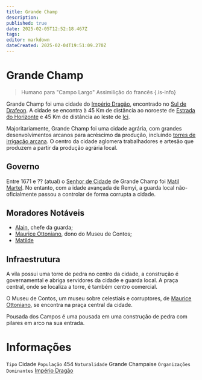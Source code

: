 ```yaml
---
title: Grande Champ
description: 
published: true
date: 2025-02-05T12:52:18.467Z
tags: 
editor: markdown
dateCreated: 2025-02-04T19:51:09.270Z
---
```


# Grande Champ
> Humano para "Campo Largo"
> Assimilição do francês
{.is-info}

Grande Champ foi uma cidade do [Império Dragão](/faccoes/nacoes/imperio-dragao), encontrado no [Sul de Drafeon](/lugares/plano-material/drafeon/sul-de-drafeon). A cidade se encontra à 45 Km de distância ao noroeste de [Estrada do Horizonte](/lugares/plano-material/drafeon/sul-de-drafeon/estrada-do-horizonte) e 45 Km de distância ao leste de [Ici](/lugares/plano-material/drafeon/sul-de-drafeon/ici).

Majoritariamente, Grande Champ foi uma cidade agrária, com grandes desenvolvimentos arcanos para acréscimo da produção, incluindo [torres de irrigação arcana](/itens/estruturas/torre-de-irrigacao-arcana). O centro da cidade aglomera trabalhadores e artesão que produzem a partir da produção agrária local.

## Governo

Entre 1671 e ?? (atual) o [Senhor de Cidade](/rankings-e-titulos/imperio-dragao/senhor-de-cidade) de Grande Champ foi [Matil Martel](/individuos/matil-martel). No entanto, com a idade avançada de Remyi, a guarda local não-oficialmente passou a controlar de forma corrupta a cidade.

## Moradores Notáveis
- [Alain](/individuos/alain), chefe da guarda;
- [Maurice Ottoniano](/individuos/maurice-ottoniano), dono do Museu de Contos;
- [Matilde](/individuos/matilde)

## Infraestrutura
A vila possui uma torre de pedra no centro da cidade, a construção é  governamental e abriga servidores da cidade e guarda local. A praça central, onde se localiza a torre, é também centro comercial.

O Museu de Contos, um museu sobre celestiais e corruptores, de [Maurice Ottoniano](/individuos/maurice-ottoniano), se encontra na praça central da cidade.

Pousada dos Campos é uma pousada em uma construção de pedra com pilares em arco na sua entrada.

# Informações
`Tipo` Cidade 
`População` 454
`Naturalidade` Grande Champaise
`Organizações Dominantes` [Império Dragão](/faccoes/nacoes/imperio-dragao#imperio-dragao) 